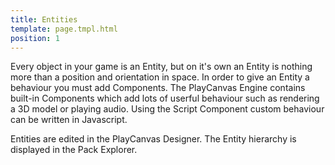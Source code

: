 ```yaml
---
title: Entities
template: page.tmpl.html
position: 1
---
```


Every object in your game is an Entity, but on it's own an Entity is nothing more than a position and orientation in space. In order to give an Entity a behaviour you must add Components. The PlayCanvas Engine contains built-in Components which add lots of userful behaviour such as rendering a 3D model or playing audio. Using the Script Component custom behaviour can be written in Javascript.

Entities are edited in the PlayCanvas Designer. The Entity hierarchy is displayed in the Pack Explorer.
